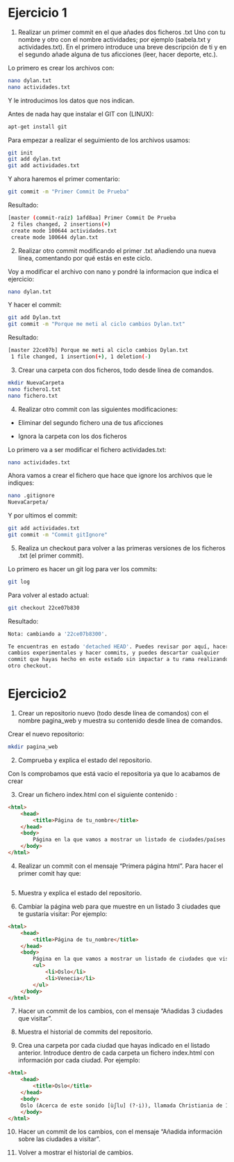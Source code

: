 # Ejercicio 1

1. Realizar un primer commit en el que añades dos ficheros .txt Uno con tu nombre y otro con el nombre actividades; por ejemplo (sabela.txt y actividades.txt). En el primero introduce una breve descripción de ti y en el segundo añade alguna de tus aficciones (leer, hacer deporte, etc.).

Lo primero es crear los archivos con:
```bash
nano dylan.txt
nano actividades.txt
``` 
Y le introducimos los datos que nos indican.

Antes de nada hay que instalar el GIT con (LINUX):
```bash
apt-get install git
```

Para empezar a realizar el seguimiento de los archivos usamos:
```bash
git init
git add dylan.txt
git add actividades.txt
```

Y ahora haremos el primer comentario:
```bash
git commit -m "Primer Commit De Prueba"
```

Resultado:
```bash
[master (commit-raíz) 1afd8aa] Primer Commit De Prueba
 2 files changed, 2 insertions(+)
 create mode 100644 actividades.txt
 create mode 100644 dylan.txt
```

2. Realizar otro commit modificando el primer .txt añadiendo una nueva línea, comentando por qué estás en este ciclo.

Voy a modificar el archivo con nano y pondré la informacion que indica el ejercicio:
```bash
nano dylan.txt
```
Y hacer el commit:
```bash
git add Dylan.txt
git commit -m "Porque me meti al ciclo cambios Dylan.txt"
```
Resultado:
```bash
[master 22ce07b] Porque me meti al ciclo cambios Dylan.txt
 1 file changed, 1 insertion(+), 1 deletion(-)
```


3. Crear una carpeta con dos ficheros, todo desde línea de comandos.
```bash
mkdir NuevaCarpeta
nano fichero1.txt
nano fichero.txt
```

4. Realizar otro commit con las siguientes modificaciones:

- Eliminar del segundo fichero una de tus aficciones

- Ignora la carpeta con los dos ficheros
 

 Lo primero va a ser modificar el fichero actividades.txt:
 ```bash
 nano actividades.txt
 ```

 Ahora vamos a crear el fichero que hace que ignore los archivos que le indiques:
 ```bash
 nano .gitignore
 NuevaCarpeta/
 ```

 Y por ultimos el commit:
 ```bash
git add actividades.txt
git commit -m "Commit gitIgnore"
 ```


5. Realiza un checkout para volver a las primeras versiones de los ficheros .txt (el primer commit). 

Lo primero es hacer un git log para ver los commits:
```bash
git log
 ```

Para volver al estado actual:
 ```bash
git checkout 22ce07b830
 ```

 Resultado:
  ```bash
Nota: cambiando a '22ce07b8300'.

Te encuentras en estado 'detached HEAD'. Puedes revisar por aquí, hacer
cambios experimentales y hacer commits, y puedes descartar cualquier
commit que hayas hecho en este estado sin impactar a tu rama realizando
otro checkout.
 ```

 # Ejercicio2

 1. Crear un repositorio nuevo (todo desde línea de comandos) con el nombre pagina_web y muestra su contenido desde línea de comandos.

Crear el nuevo repositorio:
```bash
mkdir pagina_web
```

2. Comprueba y explica el estado del repositorio.

Con ls comprobamos que está vacio el repositoria ya que lo acabamos de crear

3. Crear un fichero index.html con el siguiente contenido :

```html
<html>
	<head>
		<title>Página de tu_nombre</title>
	</head>
	<body>
	    Página en la que vamos a mostrar un listado de ciudades/países que visitar. 
	</body>
</html>
```

4. Realizar un commit con el mensaje “Primera página html”.
Para hacer el primer comit hay que:
```bash

```


5. Muestra y explica el estado del repositorio.



6. Cambiar la página web para que muestre en un listado 3 ciudades que te gustaría visitar:
Por ejemplo:

```html
<html>
	<head>
		<title>Página de tu_nombre</title>
	</head>
	<body>
	    Página en la que vamos a mostrar un listado de ciudades que visitar. 
        <ul>
            <li>Oslo</li>
            <li>Venecia</li>
        </ul>
	</body>
</html>
```

7. Hacer un commit de los cambios, con el mensaje “Añadidas 3 ciudades que visitar”.



8. Muestra el historial de commits del repositorio.




9. Crea una carpeta por cada ciudad que hayas indicado en el listado anterior. Introduce dentro de cada carpeta un fichero index.html con información por cada ciudad. Por ejemplo:
```html
<html>
	<head>
		<title>Oslo</title>
	</head>
	<body>
    Oslo (Acerca de este sonido [ùʃlu] (?·i)), llamada Christiania de 1624 a 1897 y Kristiania de 1897 a 1925 (Cristianía en español), es la capital y la ciudad más poblada de Noruega, además de ser su centro político, económico y cultural. Políticamente constituye un municipio y a la vez una de las diecinueve provincias del país. Según el censo del 21 de noviembre de 2018, su población era de 673 469 habitantes.2​ Es la tercera ciudad y área urbana escandinava más poblada, solo superada por Copenhague y Estocolmo.
	</body>
</html>
```

10. Hacer un commit de los cambios, con el mensaje “Añadida información sobre las ciudades a visitar”.




11. Volver a mostrar el historial de cambios.